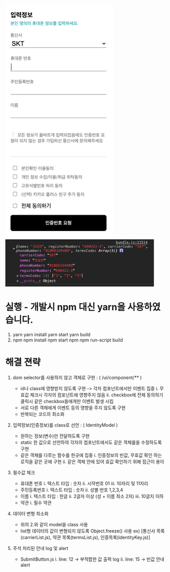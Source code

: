 ![screenshot](./public/assets/screenshot.png)
![screenshot2](./public/assets/screenshot2.png)

# 실행 - 개발시 npm 대신 yarn을 사용하였습니다.
1. yarn 
    yarn install
    yarn start
    yarn build
2. npm
    npm install
    npm start
    npm npm run-script build

# 해결 젼략

1. dom selector를 사용하지 않고 객체로 구현 : ( /ui/component/** )
    - id나 class에 영향받지 않도록 구현 -> 각자 컴포넌트에서만 이벤트 집중
        i. 무효값 체크시 각자의 컴포넌트에 영향주지 않음
        ii. checkbox에 전체 동의하기 클릭시 같은 checkbox들에게만 이벤트 발생 시킴
    - 서로 다른 객체에게 이벤트 등의 영향을 주지 않도록 구현
    - 반복되는 코드의 최소화
    
2. 입력정보(인증정보)를 class로 선언 : ( IdentityModel )
    - 원하는 정보(변수)만 전달하도록 구현
    - static 한 값으로 선언하여 각자의 컴포넌트에서도 같은 객체를을 수정하도록 구현
    - 같은 객채를 다루는 함수를 한곳에 집중
        i. 인증정보의 빈값, 무효값 확인 하는 로직을 같은 곳에 구현
        ii. 같은 객체 안에 있어 효값 확인하기 위해 접근이 용이
        
3. 필수값 체크 
    - 휴대폰 번호
        i. 텍스트 타입 : 숫자
        ii. 시작번호 01 
        iii. 10자리 및 11자리
    - 주민등록번호
        i. 텍스트 타입 : 숫자
        ii. 성별 번호 1,2,3,4 
    - 이름
        i. 텍스트 타입 : 한글
        ii. 2글자 이상 (성 + 이름 최소 2자)
        iii. 10글지 이하
    - 약관
        i. 필수 약관
        
4. 데이터 변형 최소화
    - 위의 2.와 같이 model을 class 사용
    - list형 데이터의 값이 변형되지 않도록 Object.freeze() 사용
        ex) [통신사 목록(carrierList.js), 약관 목록(termsList.js), 인증목록(identityKey.js)] 
        
5. 주석 처리된 안내 log 및 alert
    - SubmitButton.js 
        i. line: 12 -> 부적합한 값 출력 log
        ii. line: 15 -> 빈값 안내 alert